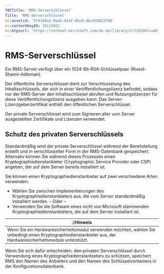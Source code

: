 ```yaml
---
TOCTitle: 'RMS-Serverschlüssel'
Title: 'RMS-Serverschlüssel'
ms:assetid: '5f4100a1-9aa5-42af-85c8-4bc691022f06'
ms:contentKeyID: 18118862
ms:mtpsurl: 'https://technet.microsoft.com/de-de/library/Cc720280(v=WS.10)'
---
```


RMS-Serverschlüssel
===================

Ein RMS-Server verfügt über ein 1024-Bit-RSA-Schlüsselpaar (Rivest-Shamir-Adleman).

Der öffentliche Serverschlüssel dient zur Verschlüsselung des Inhaltsschlüssels, der sich in einer Veröffentlichungslizenz befindet, sodass nur der RMS-Server den Inhaltsschlüssel abrufen und Nutzungslizenzen für diese Veröffentlichungslizenz ausgeben kann. Das Server-Lizenzgeberzertifikat enthält den öffentlichen Serverschlüssel.

Der private Serverschlüssel wird zum Signieren aller vom Server ausgestellten Zertifikate und Lizenzen verwendet.

Schutz des privaten Serverschlüssels
------------------------------------

Standardmäßig wird der private Serverschlüssel während der Bereitstellung erstellt und in verschlüsselter Form in der RMS-Datenbank gespeichert. Alternativ können Sie während dieses Prozesses einen Kryptographiedienstanbieter (Cryptographic Service Provider oder CSP) angeben, der auf dem Server bereits installiert ist.

Sie können einen Kryptographiedienstanbieter auf zwei verschiedene Arten verwenden:

-   Wählen Sie zwischen Implementierungen des Kryptographiedienstanbieters aus, die vom Server standardmäßig installiert werden.
    – Oder –
-   Verwenden Sie die Software eines nicht von Microsoft stammenden Kryptographiedienstanbieters, die auf dem Server installiert ist.

| ![](images/Cc720280.note(WS.10).gif)Hinweis                                                                                        |
|-----------------------------------------------------------------------------------------------------------------------------------------------------------------|
| Wenn Sie ein Hardwaresicherheitsmodul verwenden möchten, wählen Sie unbedingt einen Kryptographiedienstanbieter aus, der Hardwaresicherheitsmodule unterstützt. |

Wenn Sie sich dafür entscheiden, den privaten Serverschlüssel durch Verwendung eines Kryptographiedienstanbieters zu schützen, speichert RMS den Namen des Anbieters und den Namen des Schlüsselcontainers in der Konfigurationsdatenbank.
